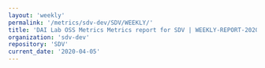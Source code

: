 ```yaml
---
layout: 'weekly'
permalink: '/metrics/sdv-dev/SDV/WEEKLY/'
title: 'DAI Lab OSS Metrics Metrics report for SDV | WEEKLY-REPORT-2020-04-05'
organization: 'sdv-dev'
repository: 'SDV'
current_date: '2020-04-05'
---
```

